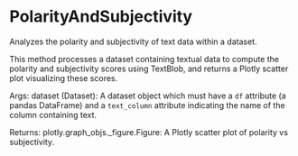 # PolarityAndSubjectivity

Analyzes the polarity and subjectivity of text data within a dataset.

This method processes a dataset containing textual data to compute the polarity and
subjectivity scores using TextBlob, and returns a Plotly scatter plot visualizing
these scores.

Args:
dataset (Dataset): A dataset object which must have a `df` attribute (a pandas DataFrame)
and a `text_column` attribute indicating the name of the column containing text.

Returns:
plotly.graph_objs._figure.Figure: A Plotly scatter plot of polarity vs subjectivity.